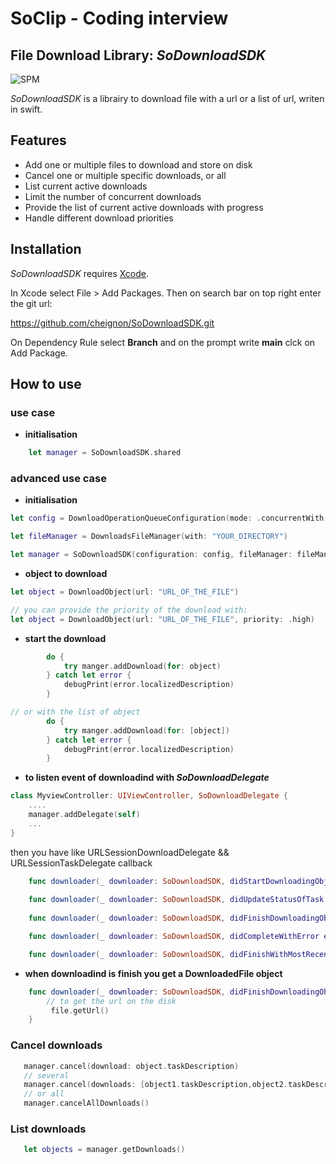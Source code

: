 # SoClip - Coding interview
## File Download Library: _SoDownloadSDK_

![SPM](https://img.shields.io/badge/Swift%20Package%20Manager-compatible-brightgreen.svg)

_SoDownloadSDK_ is a librairy to download file with a url or a list of url, writen in swift.
## Features

- Add one or multiple files to download and store on disk
- Cancel one or multiple specific downloads, or all
- List current active downloads
- Limit the number of concurrent downloads
- Provide the list of current active downloads with progress
- Handle different download priorities

## Installation

_SoDownloadSDK_ requires [Xcode](https://apps.apple.com/fr/app/xcode/id497799835?mt=12).

In Xcode select File > Add Packages.
Then on search bar on top right enter the git url:

<https://github.com/cheignon/SoDownloadSDK.git>

On Dependency Rule select **Branch** and on the prompt write **main**
clck on Add Package.

## How to use
### use case
- **initialisation**
```swift
    let manager = SoDownloadSDK.shared
```
### advanced use case
- **initialisation**
```swift
let config = DownloadOperationQueueConfiguration(mode: .concurrentWith(limit: 10))

let fileManager = DownloadsFileManager(with: "YOUR_DIRECTORY")

let manager = SoDownloadSDK(configuration: config, fileManager: fileManager)
```
- **object to download**
```swift
let object = DownloadObject(url: "URL_OF_THE_FILE")

// you can provide the priority of the download with:
let object = DownloadObject(url: "URL_OF_THE_FILE", priority: .high)

```
- **start the download**
```swift
        do {
            try manger.addDownload(for: object)
        } catch let error {
            debugPrint(error.localizedDescription)
        }

// or with the list of object
        do {
            try manger.addDownload(for: [object])
        } catch let error {
            debugPrint(error.localizedDescription)
        }
```
- **to listen event of downloadind with _SoDownloadDelegate_**
```swift
class MyviewController: UIViewController, SoDownloadDelegate {
    .... 
    manager.addDelegate(self)
    ...
}
```
then you have like URLSessionDownloadDelegate && URLSessionTaskDelegate callback

```swift
    func downloader(_ downloader: SoDownloadSDK, didStartDownloadingObject object: DownloadObject, withTask task: URLSessionDownloadTask)
    
    func downloader(_ downloader: SoDownloadSDK, didUpdateStatusOfTask task: URLSessionDownloadTask, relatedToObject object: DownloadObject)
 
    func downloader(_ downloader: SoDownloadSDK, didFinishDownloadingObject object: DownloadObject, toFile file: DownloadedFile)

    func downloader(_ downloader: SoDownloadSDK, didCompleteWithError error: Error?, withTask task: URLSessionDownloadTask, whenDownloadingObject object: DownloadObject)

    func downloader(_ downloader: SoDownloadSDK, didFinishWithMostRecentError error: Error?)

```

- **when downloadind is finish you get a DownloadedFile object**
```swift
    func downloader(_ downloader: SoDownloadSDK, didFinishDownloadingObject resource: DownloadObject, toFile file: DownloadedFile) {
        // to get the url on the disk
         file.getUrl()
    }
```

### Cancel downloads

```swift
   manager.cancel(download: object.taskDescription)
   // several
   manager.cancel(downloads: [object1.taskDescription,object2.taskDescription])
   // or all
   manager.cancelAllDownloads() 
```

### List downloads

```swift
   let objects = manager.getDownloads()
```



